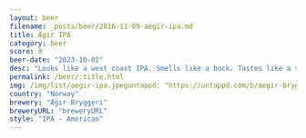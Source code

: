 ```yaml
---
layout: beer
filename: _posts/beer/2016-11-09-aegir-ipa.md
title: Ægir IPA
category: beer
score: 8
beer-date: "2023-10-02"
desc: "Looks like a west coast IPA. Smells like a bock. Tastes like a slightly smoked IPA. Takes a bit to get used to but by the end I’m wanting more as the malt comes through the smoke"
permalink: /beer/:title.html
img: /img/list/aegir-ipa.jpeguntappd: "https://untappd.com/b/aegir-bryggeri-aegir-india-pale-ale/17844"
country: "Norway"
brewery: "Ægir Bryggeri"
breweryURL: "breweryURL"
style: "IPA - American"
---
```

